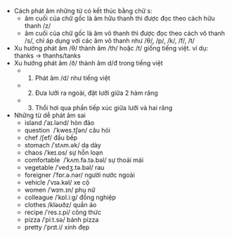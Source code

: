- Cách phát âm những từ có kết thúc bằng chữ s:
	- âm cuối của chữ gốc là âm hữu thanh thì được đọc theo cách hữu thanh /z/
	- âm cuối của chữ gốc là âm vô thanh thì được đọc theo cách vô thanh /s/, chỉ áp dụng với các âm vô thanh như /θ/, /p/, /k/, /f/, /t/
- Xu hướng phát âm /θ/ thành âm /th/ hoặc /t/ giống tiếng việt. ví dụ: thanks -> thanhs/tanks
- Xu hướng phát âm /ð/ thành âm d/đ trong tiếng việt
	- 1. Phát âm /d/ như tiếng việt
	- 2. Đưa lưỡi ra ngoài, đặt lưỡi giữa 2 hàm răng
	- 3. Thổi hơi qua phần tiếp xúc giữa lưỡi và hai răng
- Những từ dễ phát âm sai
	- island /ˈaɪ.lənd/ hòn đảo
	- question  /ˈkwes.tʃən/ câu hỏi
	- chef /ʃef/ đầu bếp
	- stomach /ˈstʌm.ək/ dạ dày
	- chaos /ˈkeɪ.ɒs/ sự hỗn loạn
	- comfortable  /ˈkʌm.fə.tə.bəl/ sự thoải mái
	- vegetable /ˈvedʒ.tə.bəl/ rau
	- foreigner /ˈfɒr.ə.nər/ người nước ngoài
	- vehicle /ˈvɪə.kəl/ xe cộ
	- women /ˈwɪm.ɪn/ phụ nữ
	- colleague /ˈkɒl.iːɡ/ đồng nghiệp
	- clothes /kləʊðz/ quần áo
	- recipe /ˈres.ɪ.pi/ công thức
	- pizza /ˈpiːt.sə/ bánh pizza
	- pretty /ˈprɪt.i/ xinh đẹp